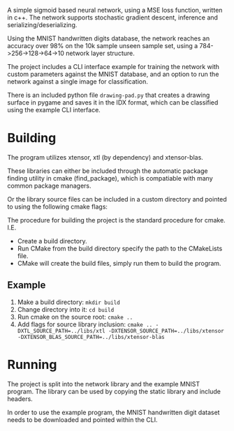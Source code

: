 A simple sigmoid based neural network, using a MSE loss function, written in c++.
The network supports stochastic gradient descent, inference and serializing/deserializing.

Using the MNIST handwritten digits database, the network reaches an accuracy over 98%
on the 10k sample unseen sample set, using a 784->256->128->64->10 network layer structure.

The project includes a CLI interface example for training the network with custom parameters against the 
MNIST database, and an option to run the network against a single image for classification.

There is an included python file `drawing-pad.py` that creates a drawing surface in pygame
and saves it in the IDX format, which can be classified using the example CLI interface.


# Building

The program utilizes xtensor, xtl (by dependency) and xtensor-blas. 

These libraries can either be included through the automatic package finding utility in cmake (find_package), 
which is compatiable with many common package managers.

Or the library source files can be included in a custom directory and pointed to using the following cmake flags:

The procedure for building the project is the standard procedure for cmake.<br/>
I.E.<br/>
- Create a build directory.<br/>
- Run CMake from the build directory specify the path to the CMakeLists file.<br/>
- CMake will create the build files, simply run them to build the program.<br/>

## Example

1. Make a build directory: `mkdir build`
2. Change directory into it: `cd build`
3. Run cmake on the source root: `cmake ..`
4. Add flags for source library inclusion: `cmake .. -DXTL_SOURCE_PATH=../libs/xtl -DXTENSOR_SOURCE_PATH=../libs/xtensor -DXTENSOR_BLAS_SOURCE_PATH=../libs/xtensor-blas`


# Running

The project is split into the network library and the example MNIST program. The library can be used by copying the static library and include headers.

In order to use the example program, the MNIST handwritten digit dataset needs to be downloaded and pointed within the CLI.

